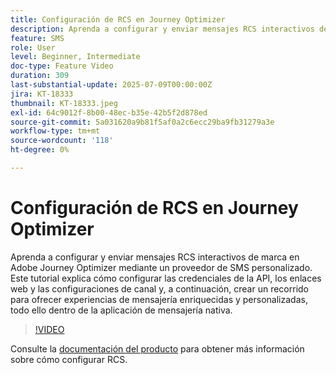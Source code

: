```yaml
---
title: Configuración de RCS en Journey Optimizer
description: Aprenda a configurar y enviar mensajes RCS interactivos de marca en Adobe Journey Optimizer mediante un proveedor de SMS personalizado. Este tutorial explica cómo configurar las credenciales de la API, los enlaces web y las configuraciones de canal y, a continuación, crear un recorrido para ofrecer experiencias de mensajería enriquecidas y personalizadas, todo ello dentro de la aplicación de mensajería nativa.
feature: SMS
role: User
level: Beginner, Intermediate
doc-type: Feature Video
duration: 309
last-substantial-update: 2025-07-09T00:00:00Z
jira: KT-18333
thumbnail: KT-18333.jpeg
exl-id: 64c9012f-8b00-48ec-b35e-42b5f2d878ed
source-git-commit: 5a031620a9b81f5af0a2c6ecc29ba9fb31279a3e
workflow-type: tm+mt
source-wordcount: '118'
ht-degree: 0%

---
```


# Configuración de RCS en Journey Optimizer

Aprenda a configurar y enviar mensajes RCS interactivos de marca en Adobe Journey Optimizer mediante un proveedor de SMS personalizado. Este tutorial explica cómo configurar las credenciales de la API, los enlaces web y las configuraciones de canal y, a continuación, crear un recorrido para ofrecer experiencias de mensajería enriquecidas y personalizadas, todo ello dentro de la aplicación de mensajería nativa.

>[!VIDEO](https://video.tv.adobe.com/v/3464755/?learn=on&enablevpops)

Consulte la [documentación del producto](https://experienceleague.adobe.com/es/docs/journey-optimizer/using/channels/sms/configure-sms/sms-configuration) para obtener más información sobre cómo configurar RCS.
